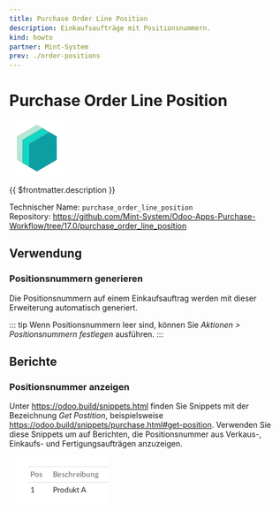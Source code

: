 ```yaml
---
title: Purchase Order Line Position
description: Einkaufsaufträge mit Positionsnummern.
kind: howto
partner: Mint-System
prev: ./order-positions
---
```


# Purchase Order Line Position

![icon_oms_box](attachments/icons_odoo_mint_system.png)

{{ $frontmatter.description }}

Technischer Name: `purchase_order_line_position`\
Repository: <https://github.com/Mint-System/Odoo-Apps-Purchase-Workflow/tree/17.0/purchase_order_line_position>

## Verwendung

### Positionsnummern generieren

Die Positionsnummern auf einem Einkaufsauftrag werden mit dieser Erweiterung automatisch generiert.

::: tip
Wenn Positionsnummern leer sind, können Sie _Aktionen > Positionsnummern festlegen_ ausführen.
:::

## Berichte

### Positionsnummer anzeigen

Unter <https://odoo.build/snippets.html> finden Sie Snippets mit der Bezeichnung _Get Postition_, beispielsweise <https://odoo.build/snippets/purchase.html#get-position>. Verwenden Sie diese Snippets um auf Berichten, die Positionsnummer aus Verkaus-, Einkaufs- und Fertigungsaufträgen anzuzeigen.

![](attachments/Snippets%20Positionsnummer%20anzeigen.png)

